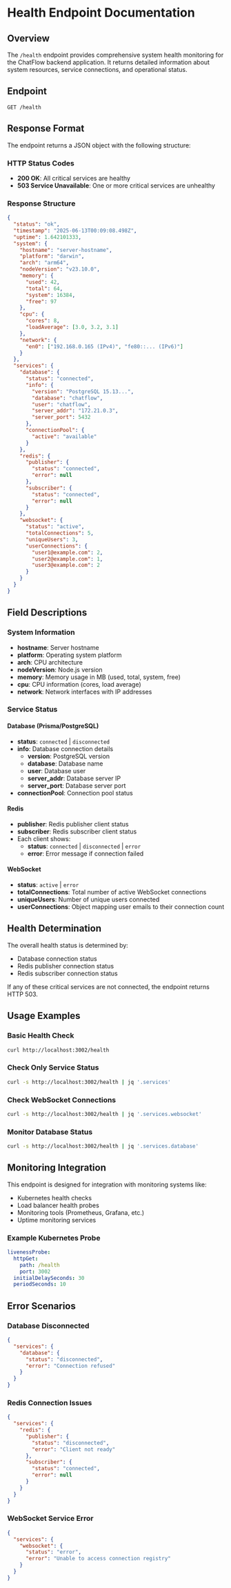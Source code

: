 # Health Endpoint Documentation

## Overview

The `/health` endpoint provides comprehensive system health monitoring for the ChatFlow backend application. It returns detailed information about system resources, service connections, and operational status.

## Endpoint

```
GET /health
```

## Response Format

The endpoint returns a JSON object with the following structure:

### HTTP Status Codes
- **200 OK**: All critical services are healthy
- **503 Service Unavailable**: One or more critical services are unhealthy

### Response Structure

```json
{
  "status": "ok",
  "timestamp": "2025-06-13T00:09:08.498Z",
  "uptime": 1.642101333,
  "system": {
    "hostname": "server-hostname",
    "platform": "darwin",
    "arch": "arm64",
    "nodeVersion": "v23.10.0",
    "memory": {
      "used": 42,
      "total": 64,
      "system": 16384,
      "free": 97
    },
    "cpu": {
      "cores": 8,
      "loadAverage": [3.0, 3.2, 3.1]
    },
    "network": {
      "en0": ["192.168.0.165 (IPv4)", "fe80::... (IPv6)"]
    }
  },
  "services": {
    "database": {
      "status": "connected",
      "info": {
        "version": "PostgreSQL 15.13...",
        "database": "chatflow",
        "user": "chatflow",
        "server_addr": "172.21.0.3",
        "server_port": 5432
      },
      "connectionPool": {
        "active": "available"
      }
    },
    "redis": {
      "publisher": {
        "status": "connected",
        "error": null
      },
      "subscriber": {
        "status": "connected",
        "error": null
      }
    },
    "websocket": {
      "status": "active",
      "totalConnections": 5,
      "uniqueUsers": 3,
      "userConnections": {
        "user1@example.com": 2,
        "user2@example.com": 1,
        "user3@example.com": 2
      }
    }
  }
}
```

## Field Descriptions

### System Information
- **hostname**: Server hostname
- **platform**: Operating system platform
- **arch**: CPU architecture
- **nodeVersion**: Node.js version
- **memory**: Memory usage in MB (used, total, system, free)
- **cpu**: CPU information (cores, load average)
- **network**: Network interfaces with IP addresses

### Service Status

#### Database (Prisma/PostgreSQL)
- **status**: `connected` | `disconnected`
- **info**: Database connection details
  - **version**: PostgreSQL version
  - **database**: Database name
  - **user**: Database user
  - **server_addr**: Database server IP
  - **server_port**: Database server port
- **connectionPool**: Connection pool status

#### Redis
- **publisher**: Redis publisher client status
- **subscriber**: Redis subscriber client status
- Each client shows:
  - **status**: `connected` | `disconnected` | `error`
  - **error**: Error message if connection failed

#### WebSocket
- **status**: `active` | `error`
- **totalConnections**: Total number of active WebSocket connections
- **uniqueUsers**: Number of unique users connected
- **userConnections**: Object mapping user emails to their connection count

## Health Determination

The overall health status is determined by:
- Database connection status
- Redis publisher connection status  
- Redis subscriber connection status

If any of these critical services are not connected, the endpoint returns HTTP 503.

## Usage Examples

### Basic Health Check
```bash
curl http://localhost:3002/health
```

### Check Only Service Status
```bash
curl -s http://localhost:3002/health | jq '.services'
```

### Check WebSocket Connections
```bash
curl -s http://localhost:3002/health | jq '.services.websocket'
```

### Monitor Database Status
```bash
curl -s http://localhost:3002/health | jq '.services.database'
```

## Monitoring Integration

This endpoint is designed for integration with monitoring systems like:
- Kubernetes health checks
- Load balancer health probes
- Monitoring tools (Prometheus, Grafana, etc.)
- Uptime monitoring services

### Example Kubernetes Probe
```yaml
livenessProbe:
  httpGet:
    path: /health
    port: 3002
  initialDelaySeconds: 30
  periodSeconds: 10
```

## Error Scenarios

### Database Disconnected
```json
{
  "services": {
    "database": {
      "status": "disconnected",
      "error": "Connection refused"
    }
  }
}
```

### Redis Connection Issues
```json
{
  "services": {
    "redis": {
      "publisher": {
        "status": "disconnected",
        "error": "Client not ready"
      },
      "subscriber": {
        "status": "connected",
        "error": null
      }
    }
  }
}
```

### WebSocket Service Error
```json
{
  "services": {
    "websocket": {
      "status": "error",
      "error": "Unable to access connection registry"
    }
  }
}
``` 